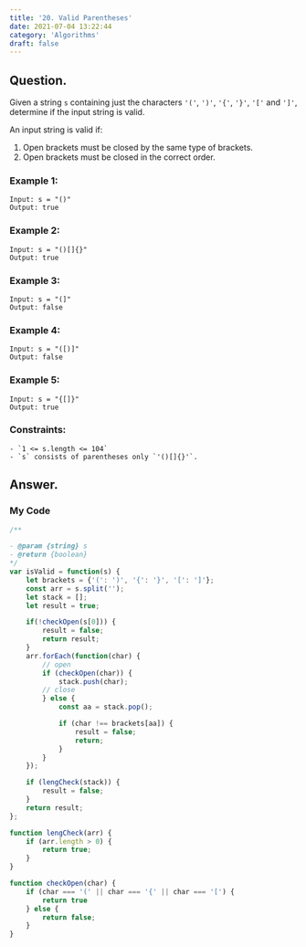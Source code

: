 ```yaml
---
title: '20. Valid Parentheses'
date: 2021-07-04 13:22:44
category: 'Algorithms'
draft: false
---
```


## Question.

Given a string `s` containing just the characters `'('`, `')'`, `'{'`, `'}'`, `'['` and `']'`, determine if the input string is valid.

An input string is valid if:

1. Open brackets must be closed by the same type of brackets.
2. Open brackets must be closed in the correct order.

### Example 1:
```
Input: s = "()"
Output: true
```

### Example 2:
```
Input: s = "()[]{}"
Output: true
```

### Example 3:
```
Input: s = "(]"
Output: false
```

### Example 4:
```
Input: s = "([)]"
Output: false
```

### Example 5:
```
Input: s = "{[]}"
Output: true
```

### Constraints: 
```
- `1 <= s.length <= 104`
- `s` consists of parentheses only `'()[]{}'`.
```

## Answer.

### My Code

```js
/**

- @param {string} s
- @return {boolean}
*/
var isValid = function(s) {
    let brackets = {'(': ')', '{': '}', '[': ']'};
    const arr = s.split('');
    let stack = [];
    let result = true;

    if(!checkOpen(s[0])) {
        result = false;
        return result;
    }
    arr.forEach(function(char) {
        // open
        if (checkOpen(char)) {
            stack.push(char);
        // close
        } else {
            const aa = stack.pop();

            if (char !== brackets[aa]) {
                result = false;
                return;
            }
        }
    });

    if (lengCheck(stack)) {
        result = false;
    }
    return result;
};

function lengCheck(arr) {
    if (arr.length > 0) {
        return true;
    }
}

function checkOpen(char) {
    if (char === '(' || char === '{' || char === '[') {
        return true
    } else {
        return false;
    }
}
```
